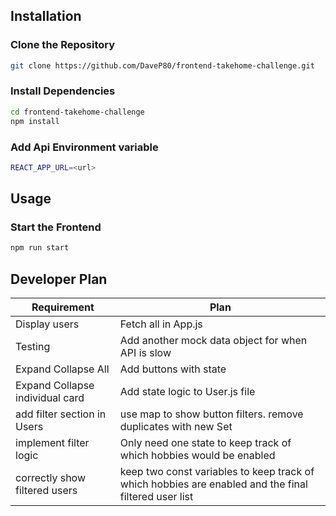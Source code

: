 ## Installation

### Clone the Repository

```bash
git clone https://github.com/DaveP80/frontend-takehome-challenge.git
```

### Install Dependencies

```bash
cd frontend-takehome-challenge
npm install
```

### Add Api Environment variable

```bash
REACT_APP_URL=<url>
```

## Usage

### Start the Frontend

```bash
npm run start
```

## Developer Plan

| Requirement                     | Plan                                                                                                 |
| ------------------------------- | ---------------------------------------------------------------------------------------------------- |
| Display users                   | Fetch all in App.js                                                                                  |
| Testing                         | Add another mock data object for when API is slow                                                    |
| Expand Collapse All             | Add buttons with state                                                                               |
| Expand Collapse individual card | Add state logic to User.js file                                                                      |
| add filter section in Users     | use map to show button filters. remove duplicates with new Set                                       |
| implement filter logic          | Only need one state to keep track of which hobbies would be enabled                                  |
| correctly show filtered users   | keep two const variables to keep track of which hobbies are enabled and the final filtered user list |

